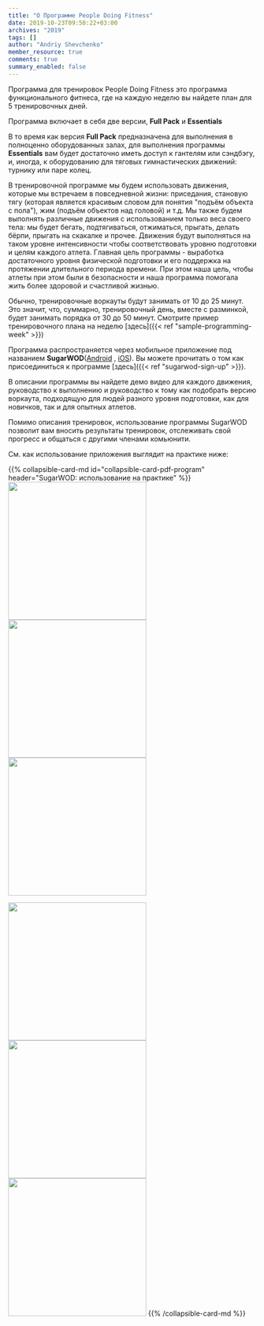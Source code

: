 ```yaml
---
title: "О Программе People Doing Fitness"
date: 2019-10-23T09:50:22+03:00
archives: "2019"
tags: []
author: "Andriy Shevchenko"
member_resource: true
comments: true
summary_enabled: false
---
```


Программа для тренировок People Doing Fitness это программа
функционального фитнеса, где на каждую неделю вы найдете план для 5 
тренировочных дней.

Программа включает в себя две версии, **Full Pack** и **Essentials**

В то время как версия **Full Pack** предназначена для выполнения в 
полноценно оборудованных залах, для выполнения программы **Essentials** вам
будет достаточно иметь доступ к гантелям или сэндбэгу, и, иногда, к 
оборудованию для тяговых гимнастических движений: турнику или паре колец.

В тренировочной программе мы будем использовать движения, которые мы
встречаем в повседневной жизни: приседания, становую тягу (которая 
является красивым словом для понятия "подъём объекта с пола"), жим 
(подъём объектов над головой) и т.д. Мы также будем выполнять различные 
движения с использованием только веса своего тела: мы будет бегать,
подтягиваться, отжиматься, прыгать, делать бёрпи, прыгать на скакалке
и прочее. Движения будут выполняться на таком уровне интенсивности чтобы
соответствовать уровню подготовки и целям каждого атлета. Главная цель
программы - выработка достаточного уровня физической подготовки и его
поддержка на протяжении длительного периода времени. При этом наша цель,
чтобы атлеты при этом были в безопасности и наша программа помогала жить
более здоровой и счастливой жизнью.      

Обычно, тренировочные воркауты будут занимать от 10 до 25 минут. Это
значит, что, суммарно, тренировочный день, вместе с разминкой, будет
занимать порядка от 30 до 50 минут. Смотрите пример тренировочного плана на неделю [здесь]({{< ref "sample-programming-week" >}})

Программа распространяется через мобильное приложение под названием 
**SugarWOD**([Android](https://play.google.com/store/apps/details?id=com.flatironssoftware.sugarwod&hl=en)
, [iOS](https://apps.apple.com/us/app/sugarwod/id665516348)). Вы можете прочитать о том как присоединиться
к программе [здесь]({{< ref "sugarwod-sign-up" >}}).

В описании программы вы найдете демо видео для каждого движения, 
руководство к выполнению и руководство к тому как подобрать версию
воркаута, подходящую для людей разного уровня подготовки, как для
новичков, так и для опытных атлетов.

Помимо описания тренировок, использование программы SugarWOD позволит
вам вносить результаты тренировок, отслеживать свой прогресс и общаться
с другими членами комьюнити. 

См. как иcпользование приложения выглядит на практике ниже:

{{% collapsible-card-md id="collapsible-card-pdf-program" header="SugarWOD: использование на практике" %}}
<img src="/img/sugarWOD_1.jpg" width="280px"></img>
<img src="/img/sugarWOD_2.jpg" width="280px"></img>
<img src="/img/sugarWOD_3.jpg" width="280px"></img>
    
<img src="/img/sugarWOD_4.jpg" width="280px"></img>
<img src="/img/sugarWOD_5.jpg" width="280px"></img>
<img src="/img/sugarWOD_6.jpg" width="280px"></img>
{{% /collapsible-card-md %}}